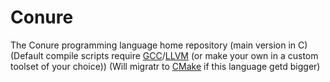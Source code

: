 # Conure
The Conure programming language home repository (main version in C)</br>
(Default compile scripts require [GCC](https://gcc.gnu.org)/[LLVM](http://llvm.org) (or make your own in a custom toolset of your choice))
(Will migratr to [CMake](https://cmake.org) if this language getd bigger)
